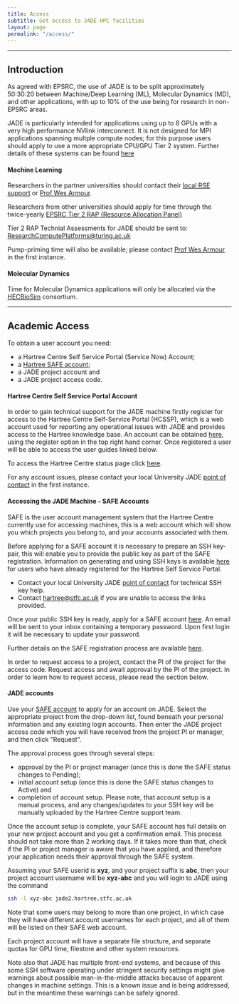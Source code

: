 ```yaml
---
title: Access
subtitle: Get access to JADE HPC facilities
layout: page
permalink: "/access/"
---
```



<hr />
<h2 id="simple">Introduction</h2>

As agreed with EPSRC, the use of JADE is to be split approximately 50:30:20 between Machine/Deep Learning (ML), Molecular Dynamics (MD), and other applications, with up to 10% of the use being for research in non-EPSRC areas.

JADE is particularly intended for applications using up to 8 GPUs with a very high performance NVlink interconnect.  It is not designed for MPI applications spanning multple compute nodes; for this purpose users should apply to use a more appropriate CPU/GPU Tier 2 system. Further details of these systems can be found [here](https://epsrc.ukri.org/research/facilities/hpc/tier-2-hpc-centres)

#### Machine Learning ####

Researchers in the partner universities should contact their [local RSE support](http://www.jade.ac.uk/support/) or <a href="mailto:wes.armour@oerc.ox.ac.uk">Prof Wes Armour</a>.

Researchers from other universities should apply for time through the twice-yearly [EPSRC Tier 2 RAP (Resource Allocation Panel)](https://www.ukri.org/councils/epsrc/facilities-and-resources/using-epsrc-facilities-and-resources/apply-for-access-to-high-performance-computing-facilities/)

Tier 2 RAP Technial Assessments for JADE should be sent to: [ResearchComputePlatforms@turing.ac.uk](mailto:ResearchComputePlatforms@turing.ac.uk)


Pump-priming time will also be available; please contact <a href="mailto:wes.armour@oerc.ox.ac.uk">Prof Wes Armour</a> in the first instance.


#### Molecular Dynamics ####

Time for Molecular Dynamics applications will only be allocated via the [HECBioSim](http://www.hecbiosim.ac.uk/) consortium.


<hr />
<h2 id="simple">Academic Access</h2>

To obtain a user account you need:

* a Hartree Centre Self Service Portal (Service Now) Account;
* a [Hartree SAFE account](https://um.hartree.stfc.ac.uk/hartree/signup.jsp);
* a JADE project account and
* a JADE project access code.

#### Hartree Centre Self Service Portal Account ####

In order to gain technical support for the JADE machine firstly register for access to the
Hartree Centre Self-Service Portal (HCSSP), which is a web account used for
reporting any operational issues with JADE and provides access to the Hartree knowledge base. An account can be obtained [here](https://stfc.service-now.com/hcssp), using the
register option in the top right hand corner. Once registered a user will be able to access
the user guides linked below.

To access the Hartree Centre status page click [here](https://stfc.service-now.com/hcssp?id=services_status).

For any account issues, please contact your local University JADE [point of contact](http://www.jade.ac.uk/support) in the first instance.

#### Accessing the JADE Machine - SAFE Accounts ####

SAFE is the user account management system that the Hartree Centre currently use for
accessing machines, this is a web account which will show you which projects you
belong to, and your accounts associated with them.

Before applying for a SAFE account it is necessary to prepare an SSH key-pair, this will
enable you to provide the public key as part of the SAFE registration. Information on
generating and using SSH keys is available [here](https://stfc.service-now.com/kb?id=kb_article_view&amp;sys_kb_id=318854b7db451410b40c9334ca9619ec) for users who have already registered for the Hartree Self Service Portal.

* Contact your local University JADE [point of contact](http://www.jade.ac.uk/support) for technical SSH key help.
* Contact [hartree@stfc.ac.uk](mailto:hartree@stfc.ac.uk) if you are unable to access the links provided.

Once your public SSH key is ready, apply for a SAFE account [here](https://um.hartree.stfc.ac.uk/hartree/login.jsp). An email will be
sent to your inbox containing a temporary password. Upon first login it will be necessary
to update your password.

Further details on the SAFE registration process are available [here](https://stfc.service-now.com/kb?id=kb_article_view&amp;sys_kb_id=3eae9073db851410b40c9334ca961991).

In order to request access to a project, contact the PI of the project for the access code.
Request access and await approval by the PI of the project. In order to learn how to
request access, please read the section below.


#### JADE accounts ####

Use your [SAFE account](https://um.hartree.stfc.ac.uk/hartree/) to apply for an account on JADE.  Select the appropriate project from the drop-down list, found beneath your personal information and any existing login accounts. Then enter the JADE project access code which you will have received from the project PI or manager, and then click "Request".


The approval process goes through several steps:

* approval by the PI or project manager (once this is done the SAFE status changes to Pending);
* initial account setup (once this is done the SAFE status changes to Active) and
* completion of account setup. Please note, that account setup is a manual process, and any changes/updates to your SSH key will be manually uploaded by the Hartree Centre support team.

Once the account setup is complete, your SAFE account has full details on your new project account and you get a confirmation email.  This process should not take more than 2 working days.  If it takes more than that, check if the PI or project manager is aware that you have applied, and therefore your application needs their approval through the SAFE system.

Assuming your SAFE userid is **xyz**, and your project suffix is **abc**, then your project account username will be **xyz-abc** and you will login to JADE using the command

~~~ bash
ssh -l xyz-abc jade2.hartree.stfc.ac.uk
~~~

Note that some users may belong to more than one project, in which case they will have different account usernames for each project, and all of them will be listed on their SAFE web account.

Each project account will have a separate file structure, and separate quotas for GPU time, filestore and other system resources.

Note also that JADE has multiple front-end systems, and because of this some SSH software operating under stringent security settings might give warnings about possible man-in-the-middle attacks because of apparent changes in machine settings.  This is a known issue and is being addressed, but in the meantime these warnings can be safely ignored.

<!--- Other sections to come
<hr />
<h2 id="simple">Simple Access Methods</h2>
<hr />
<h2 id="grant">Grant Access</h2>
<hr />
<h2 id="other">Other Access Routes</h2>
--->
